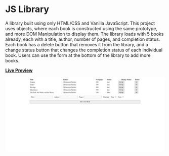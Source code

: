 # JS Library

A library built using only HTML/CSS and Vanilla JavaScript. This project uses objects, where each book is constructed using the same prototype, and more DOM Manipulation to display them. The library loads with 5 books already, each with a title, author, number of pages, and completion status. Each book has a delete button that removes it from the library, and a change status button that changes the completion status of each individual book. Users can use the form at the bottom of the library to add more books.

[**Live Preview**](https://billyhelms24.github.io/js-library/)

![etch-a-sketch.png](https://raw.githubusercontent.com/billyhelms24/billyhelms24/main/screenshots/js-library.png)
